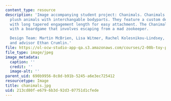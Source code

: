 ```yaml
---
content_type: resource
description: 'Image accompanying student project: Chanimals. Chanimals are Brazil-native
  plush animals with interchangable bodyparts. They feature a custom design snap fitting
  with long tapered engagement length for easy attachment. The Chanimals also come
  with a boardgame that involves escaping from a mad zookeeper.

  Design Team: Martin McBrien, Lisa Witmer, Rachel Kolesnikou-Lindsey, Adrianne Hee
  and advisor Ethan Crumlin.'
file: https://ol-ocw-studio-app-qa.s3.amazonaws.com/courses/2-00b-toy-product-design-spring-2008/213cd80fe6796b3d92d307751d1cfede_chanimals.jpg
file_type: image/jpeg
image_metadata:
  caption: ''
  credit: ''
  image-alt: ''
parent_uid: 690b9956-8c8d-b91b-5245-a6e3ec725412
resourcetype: Image
title: chanimals.jpg
uid: 213cd80f-e679-6b3d-92d3-07751d1cfede
---
```

